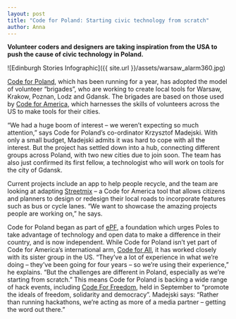 ```yaml
---
layout: post
title: "Code for Poland: Starting civic technology from scratch"
author: Anna
---
```


__Volunteer coders and designers are taking inspiration from the USA to push the cause of civic technology in Poland.__

![Edinburgh Stories Infographic]({{ site.url }}/assets/warsaw_alarm360.jpg)

[Code for Poland](http://codeforpoland.org), which has been running for a year, has adopted the model of volunteer “brigades”, who are working to create local tools for Warsaw, Krakow, Poznan, Lodz and Gdansk. The brigades are based on those used by [Code for America](http://www.codeforamerica.org), which harnesses the skills of volunteers across the US to make tools for their cities.

“We had a huge boom of interest – we weren’t expecting so much attention,” says Code for Poland’s co-ordinator Krzysztof Madejski. With only a small budget, Madejski admits it was hard to cope with all the interest. But the project has settled down into a hub, connecting different groups across Poland, with two new cities due to join soon. The team has also just confirmed its first fellow, a technologist who will work on tools for the city of Gdansk.

Current projects include an app to help people recycle, and the team are looking at adapting [Streetmix](http://www.codeforamerica.org/apps/streetmix/) – a Code for America tool that allows citizens and planners to design or redesign their local roads to incorporate features such as bus or cycle lanes. “We want to showcase the amazing projects people are working on,” he says.

Code for Poland began as part of [ePF](http://epf.org.pl), a foundation which urges Poles to take advantage of technology and open data to make a difference in their country, and is now independent. While Code for Poland isn’t yet part of Code for America’s international arm, [Code for All](http://www.civicexchange.eu/story/code-all-global-teams-taking-civic-tech-world), it has worked closely with its sister group in the US. “They’ve a lot of experience in what we’re doing – they’ve been going for four years – so we’re using their experience,” he explains. “But the challenges are different in Poland, especially as we’re starting from scratch.” This means Code for Poland is backing a wide range of hack events, including [Code For Freedom](http://www.codeforfreedom.org/), held in September to “promote the ideals of freedom, solidarity and democracy”. Madejski says: “Rather than running hackathons, we’re acting as more of a media partner – getting the word out there.”
